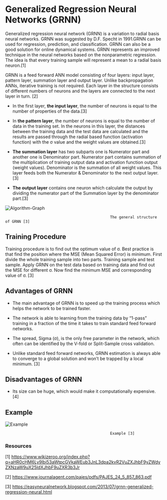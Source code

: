 # Generalized Regression Neural Networks (GRNN)

   Generalized regression neural network (GRNN) is a variation to radial basis neural networks. GRNN was suggested by D.F. Specht in 1991.GRNN can be used for regression, prediction, and classification. GRNN can also be a good solution for online dynamical systems. GRNN represents an improved technique in the neural networks based on the nonparametric regression. The idea is that every training sample will represent a mean to a radial basis neuron.[1]

   GRNN is a feed forward ANN model consisting of four layers: input layer, pattern layer, summation layer and output layer. Unlike backpropagation ANNs, iterative training is not required. Each layer in the structure consists of different numbers of neurons and the layers are connected to the next layer in turn. [2] 

   * In the first layer, **the input layer**, the number of neurons is equal to the number of properties of the data.[3]
   
   * In **the pattern layer**, the number of neurons is equal to the number of data in the training set. In the neurons in this layer, the distances between the training data and the test data are calculated and the results are passed through the radial based function (activation function) with the σ value and the weight values are obtained.[3]
   
   * **The summation layer** has two subparts one is Numerator part and another one is Denominator part. Numerator part contains summation of the multiplication of training output data and  activation function output (weight values). Denominator is the summation of all weight values. This layer feeds both the Numerator & Denominator to the next output layer.[3]
   
   * **The output layer** contains one neuron which calculate the output by dividing the numerator part of the Summation layer by the denominator part.[3]

![Algorithm-Graph](https://github.com/muhendis/Design-of-Generalized-regression-neural-networks-library-from-scratch/blob/master/img/algo-graph.jpg)

                                                   
                                                   The general structure of GRNN [3]
                                                   
## Training Procedure

Training procedure is to find out the optimum value of σ. Best practice is that find the position where the MSE (Mean Squared Error) is minimum. First divide the whole training sample into two parts. Training sample and test sample. Apply GRNN on the test data based on training data and find out the MSE for different σ. Now find the minimum MSE and corresponding value of σ. [3]
 
## Advantages of GRNN 

   * The main advantage of GRNN is to speed up the training process which helps the network to be trained faster.

   * The network is able to learning from the training data by “1-pass” training in a fraction of the time it takes to train standard feed forward networks.

   * The spread, Sigma (σ), is the only free parameter in the network, which often can be identified by the V-fold or Split-Sample cross validation.

   * Unlike standard feed forward networks, GRNN estimation is always able to converge to a global solution and won’t be trapped by a local minimum. [3]

## Disadvantages of GRNN 

   * Its size can be huge, which would make it computationally expensive. [4]
   
## Example
   
![Example](https://github.com/muhendis/Design-of-Generalized-regression-neural-networks-library-from-scratch/blob/master/img/example.PNG)

                                                   Example [3]

### Resources

[1] https://www.wikizeroo.org/index.php?q=aHR0cHM6Ly9lbi53aWtpcGVkaWEub3JnL3dpa2kvR2VuZXJhbF9yZWdyZXNzaW9uX25ldXJhbF9uZXR3b3Jr

[2] https://www.journalagent.com/pajes/pdfs/PAJES_24_5_857_863.pdf

[3] https://easyneuralnetwork.blogspot.com/2013/07/grnn-generalized-regression-neural.html
